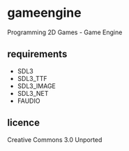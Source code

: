 # gameengine
 Programming 2D Games - Game Engine

## requirements
 - SDL3
 - SDL3_TTF
 - SDL3_IMAGE
 - SDL3_NET
 - FAUDIO

## licence
 Creative Commons 3.0 Unported

